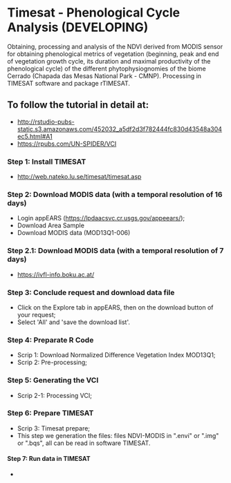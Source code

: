 # Timesat - Phenological Cycle Analysis (DEVELOPING)
Obtaining, processing and analysis of the NDVI derived from MODIS sensor for obtaining phenological metrics of vegetation (beginning, peak and end of vegetation growth cycle, its duration and maximal productivity of the phenological cycle) of the different phytophysiognomies of the biome Cerrado (Chapada das Mesas National Park - CMNP). Processing in TIMESAT software and package rTIMESAT.

## To follow the tutorial in detail at: 
  - http://rstudio-pubs-static.s3.amazonaws.com/452032_a5df2d3f782444fc830d43548a304ec5.html#A1
  - https://rpubs.com/UN-SPIDER/VCI

### Step 1: Install TIMESAT 
  - http://web.nateko.lu.se/timesat/timesat.asp

### Step 2: Download MODIS data (with a temporal resolution of 16 days)
  - Login appEARS (https://lpdaacsvc.cr.usgs.gov/appeears/);
  - Download Area Sample
  - Download MODIS data (MOD13Q1-006)
### Step 2.1: Download MODIS data (with a temporal resolution of 7 days)
  - https://ivfl-info.boku.ac.at/
 
### Step 3: Conclude request and download data file
  - Click on the Explore tab in appEARS, then on the download button of your request;
  - Select 'All' and 'save the download list'.
 
 ### Step 4: Preparate R Code
  - Scrip 1: Download Normalized Difference Vegetation Index MOD13Q1;
  - Scrip 2: Pre-processing;
 
 ### Step 5: Generating the VCI
  - Scrip 2-1: Processing VCI;
 
 ### Step 6: Prepare TIMESAT
  - Scrip 3: Timesat prepare;
  - This step we generation the files: files NDVI-MODIS in ".envi" or ".img" or ".bqs", all can be read in software TIMESAT.
  
 #### Step 7: Run data in TIMESAT
  - 
  
 
